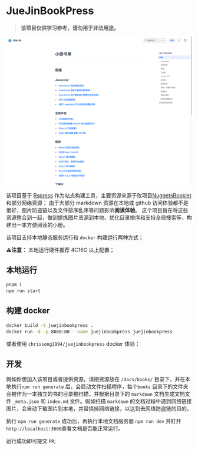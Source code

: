 # JueJinBookPress

> **该项目仅供学习参考，请勿用于非法用途。**
<div align=center> <img src="./screenshot.png" /></div>

该项目基于 [Rspress](https://rspress.dev/zh/index) 作为站点构建工具，主要资源来源于改项目[NuggetsBooklet](https://github.com/lm-rebooter/NuggetsBooklet)和部分网络资源；
由于大部分 markdown 资源在本地或 github 访问体验都不是很好，图片防盗链以及文件排序乱序等问题影响**阅读体验**。
这个项目旨在将这些资源整合到一起，做到提炼图片资源到本地、优化目录排序和支持全局搜索等，构建出一本方便阅读的小册。

该项目支持本地静态服务运行和 `docker` 构建运行两种方式；

**⚠️注意：** 本地运行硬件推荐 4C16G 以上配置；

## 本地运行

```bash
pnpm i
npm run start
```

## 构建 docker

```bash
docker build -t juejinbookpress .
docker run -d -p 8080:80 --name juejinbookpress juejinbookpress
```
或者使用 `chrissong1994/juejinbookpress` docker 体验；

## 开发
假如你想加入该项目或者提供资源，请把资源放在 `/docs/books/` 目录下，并在本地执行`npm run generate` 后，会启动文件扫描程序，每个`books` 目录下的文件夹会被作为一本独立的书的目录被扫描，并根据目录下的 `markdown` 文档生成文档文件 `_meta.json` 和 `index.md` 文件。假如扫描 `markdown` 的文档过程中遇到网络链接图片，会自动下载图片到本地，并替换掉网络链接，以达到去网络防盗链的目的。

执行 `npm run generate` 成功后，再执行本地文档服务器 `npm run dev` 并打开 `http://localhost:3000`查看文档是否能正常运行。

运行成功即可提交 `PR`; 

